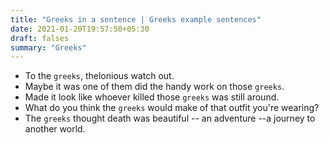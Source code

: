 ```yaml
---
title: "Greeks in a sentence | Greeks example sentences"
date: 2021-01-20T19:57:50+05:30
draft: falses
summary: "Greeks"
---
```

- To the `greeks`, thelonious watch out.
- Maybe it was one of them did the handy work on those `greeks`.
- Made it look like whoever killed those `greeks` was still around.
- What do you think the `greeks` would make of that outfit you're wearing?
- The `greeks` thought death was beautiful -- an adventure --a journey to another world.
                 
